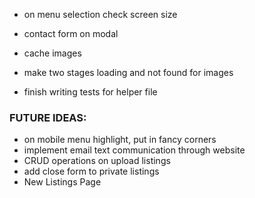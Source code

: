 - on menu selection check screen size

- contact form on modal

- cache images

- make two stages loading and not found for images

- finish writing tests for helper file

### FUTURE IDEAS:

- on mobile menu highlight, put in fancy corners
- implement email text communication through website
- CRUD operations on upload listings
- add close form to private listings
- New Listings Page